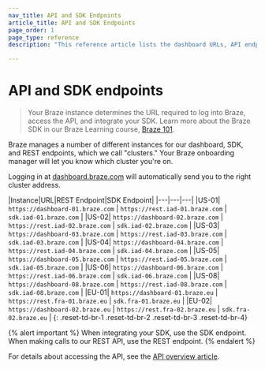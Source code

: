 ```yaml
---
nav_title: API and SDK Endpoints
article_title: API and SDK Endpoints
page_order: 1
page_type: reference
description: "This reference article lists the dashboard URLs, API endpoints, and SDK endpoints for available Braze instances."

---
```


# API and SDK endpoints

> Your Braze instance determines the URL required to log into Braze, access the API, and integrate your SDK. Learn more about the Braze SDK in our Braze Learning course, [Braze 101][1].

Braze manages a number of different instances for our dashboard, SDK, and REST endpoints, which we call "clusters." Your Braze onboarding manager will let you know which cluster you're on.

Logging in at [dashboard.braze.com](https://dashboard.braze.com) will automatically send you to the right cluster address.

|Instance|URL|REST Endpoint|SDK Endpoint|
|---|---|---|
|US-01| `https://dashboard-01.braze.com` | `https://rest.iad-01.braze.com` | `sdk.iad-01.braze.com` |
|US-02| `https://dashboard-02.braze.com` | `https://rest.iad-02.braze.com` | `sdk.iad-02.braze.com` |
|US-03| `https://dashboard-03.braze.com` | `https://rest.iad-03.braze.com` | `sdk.iad-03.braze.com` |
|US-04| `https://dashboard-04.braze.com` | `https://rest.iad-04.braze.com` | `sdk.iad-04.braze.com` |
|US-05| `https://dashboard-05.braze.com` | `https://rest.iad-05.braze.com` | `sdk.iad-05.braze.com` |
|US-06| `https://dashboard-06.braze.com` | `https://rest.iad-06.braze.com` | `sdk.iad-06.braze.com` |
|US-08| `https://dashboard-08.braze.com` | `https://rest.iad-08.braze.com` | `sdk.iad-08.braze.com` |
|EU-01| `https://dashboard-01.braze.eu` | `https://rest.fra-01.braze.eu` | `sdk.fra-01.braze.eu` |
|EU-02| `https://dashboard-02.braze.eu` | `https://rest.fra-02.braze.eu` | `sdk.fra-02.braze.eu` |
{: .reset-td-br-1 .reset-td-br-2 .reset-td-br-3  .reset-td-br-4}

{% alert important %}
When integrating your SDK, use the SDK endpoint. When making calls to our REST API, use the REST endpoint.
{% endalert %}

For details about accessing the API, see the [API overview article][2]. 


[1]: https://learning.braze.com/braze-101
[2]: {{site.baseurl}}/api/basics/